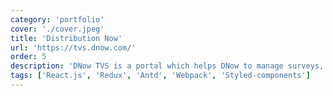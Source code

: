 ```yaml
---
category: 'portfolio'
cover: './cover.jpeg'
title: 'Distribution Now'
url: 'https://tvs.dnow.com/'
order: 5
description: 'DNow TVS is a portal which helps DNow to manage surveys, repair and management of valves and flanges of different oil and gas rigs.'
tags: ['React.js', 'Redux', 'Antd', 'Webpack', 'Styled-components']
---
```


